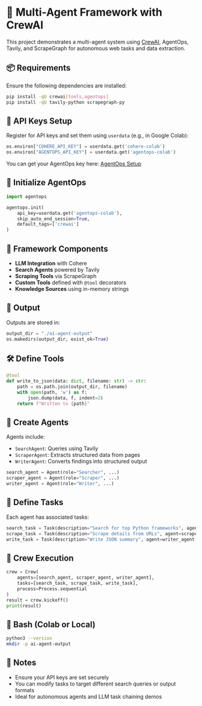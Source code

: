 
# 🧠 Multi-Agent Framework with CrewAI

This project demonstrates a multi-agent system using [CrewAI](https://github.com/joaomdmoura/crewai), AgentOps, Tavily, and ScrapeGraph for autonomous web tasks and data extraction.

## 📦 Requirements

Ensure the following dependencies are installed:

```bash
pip install -qU crewai[tools,agentops]
pip install -qU tavily-python scrapegraph-py
```

## 🔐 API Keys Setup

Register for API keys and set them using `userdata` (e.g., in Google Colab):

```python
os.environ["COHERE_API_KEY"] = userdata.get('cohere-colab')
os.environ["AGENTOPS_API_KEY"] = userdata.get('agentops-colab')
```

You can get your AgentOps key here: [AgentOps Setup](https://app.agentops.ai/get-started)

## 🚀 Initialize AgentOps

```python
import agentops

agentops.init(
    api_key=userdata.get('agentops-colab'),
    skip_auto_end_session=True,
    default_tags=['crewai']
)
```

## 🧰 Framework Components

- **LLM Integration** with Cohere
- **Search Agents** powered by Tavily
- **Scraping Tools** via ScrapeGraph
- **Custom Tools** defined with `@tool` decorators
- **Knowledge Sources** using in-memory strings

## 📁 Output

Outputs are stored in:

```python
output_dir = "./ai-agent-output"
os.makedirs(output_dir, exist_ok=True)
```

## 🛠️ Define Tools

```python
@tool
def write_to_json(data: dict, filename: str) -> str:
    path = os.path.join(output_dir, filename)
    with open(path, 'w') as f:
        json.dump(data, f, indent=2)
    return f"Written to {path}"
```

## 👥 Create Agents

Agents include:

- `SearchAgent`: Queries using Tavily
- `ScraperAgent`: Extracts structured data from pages
- `WriterAgent`: Converts findings into structured output

```python
search_agent = Agent(role="Searcher", ...)
scraper_agent = Agent(role="Scraper", ...)
writer_agent = Agent(role="Writer", ...)
```

## 🧩 Define Tasks

Each agent has associated tasks:

```python
search_task = Task(description="Search for top Python frameworks", agent=search_agent, ...)
scrape_task = Task(description="Scrape details from URLs", agent=scraper_agent, ...)
write_task = Task(description="Write JSON summary", agent=writer_agent, ...)
```

## 🧠 Crew Execution

```python
crew = Crew(
    agents=[search_agent, scraper_agent, writer_agent],
    tasks=[search_task, scrape_task, write_task],
    process=Process.sequential
)
result = crew.kickoff()
print(result)
```

## 🧪 Bash (Colab or Local)

```bash
python3 --version
mkdir -p ai-agent-output
```

## 📄 Notes

- Ensure your API keys are set securely
- You can modify tasks to target different search queries or output formats
- Ideal for autonomous agents and LLM task chaining demos
